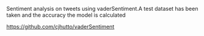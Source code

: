 Sentiment analysis on tweets using vaderSentiment.A test dataset has been taken and the accuracy the model is calculated

https://github.com/cjhutto/vaderSentiment
